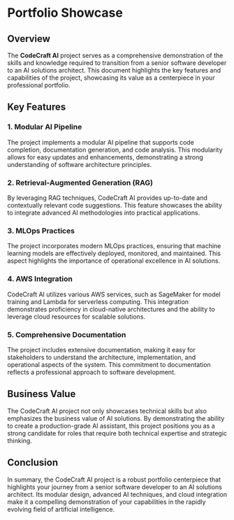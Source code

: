 # Portfolio Showcase

## Overview

The **CodeCraft AI** project serves as a comprehensive demonstration of the skills and knowledge required to transition from a senior software developer to an AI solutions architect. This document highlights the key features and capabilities of the project, showcasing its value as a centerpiece in your professional portfolio.

## Key Features

### 1. Modular AI Pipeline

The project implements a modular AI pipeline that supports code completion, documentation generation, and code analysis. This modularity allows for easy updates and enhancements, demonstrating a strong understanding of software architecture principles.

### 2. Retrieval-Augmented Generation (RAG)

By leveraging RAG techniques, CodeCraft AI provides up-to-date and contextually relevant code suggestions. This feature showcases the ability to integrate advanced AI methodologies into practical applications.

### 3. MLOps Practices

The project incorporates modern MLOps practices, ensuring that machine learning models are effectively deployed, monitored, and maintained. This aspect highlights the importance of operational excellence in AI solutions.

### 4. AWS Integration

CodeCraft AI utilizes various AWS services, such as SageMaker for model training and Lambda for serverless computing. This integration demonstrates proficiency in cloud-native architectures and the ability to leverage cloud resources for scalable solutions.

### 5. Comprehensive Documentation

The project includes extensive documentation, making it easy for stakeholders to understand the architecture, implementation, and operational aspects of the system. This commitment to documentation reflects a professional approach to software development.

## Business Value

The CodeCraft AI project not only showcases technical skills but also emphasizes the business value of AI solutions. By demonstrating the ability to create a production-grade AI assistant, this project positions you as a strong candidate for roles that require both technical expertise and strategic thinking.

## Conclusion

In summary, the CodeCraft AI project is a robust portfolio centerpiece that highlights your journey from a senior software developer to an AI solutions architect. Its modular design, advanced AI techniques, and cloud integration make it a compelling demonstration of your capabilities in the rapidly evolving field of artificial intelligence.
